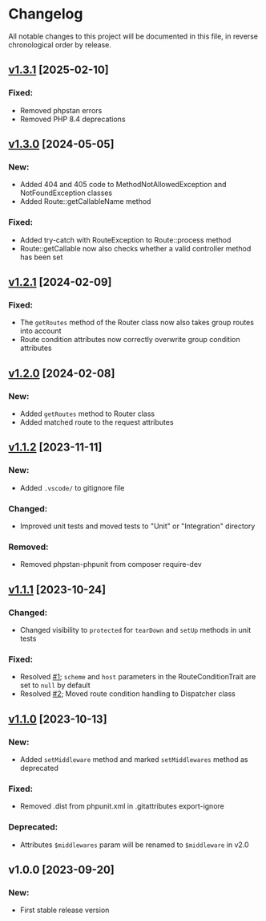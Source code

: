 # Changelog

All notable changes to this project will be documented in this file,
in reverse chronological order by release.

## [v1.3.1](https://github.com/zaphyr-org/router/compare/1.3.0...1.3.1) [2025-02-10]

### Fixed:
* Removed phpstan errors
* Removed PHP 8.4 deprecations

## [v1.3.0](https://github.com/zaphyr-org/router/compare/1.2.1...1.3.0) [2024-05-05]

### New:
* Added 404 and 405 code to MethodNotAllowedException and NotFoundException classes
* Added Route::getCallableName method

### Fixed:
* Added try-catch with RouteException to Route::process method
* Route::getCallable now also checks whether a valid controller method has been set

## [v1.2.1](https://github.com/zaphyr-org/router/compare/1.2.0...1.2.1) [2024-02-09]

### Fixed:
* The `getRoutes` method of the Router class now also takes group routes into account
* Route condition attributes now correctly overwrite group condition attributes

## [v1.2.0](https://github.com/zaphyr-org/router/compare/1.1.2...1.2.0) [2024-02-08]

### New:
* Added `getRoutes` method to Router class
* Added matched route to the request attributes

## [v1.1.2](https://github.com/zaphyr-org/router/compare/1.1.1...1.1.2) [2023-11-11]

### New:
* Added `.vscode/` to gitignore file

### Changed:
* Improved unit tests and moved tests to "Unit" or "Integration" directory

### Removed:
* Removed phpstan-phpunit from composer require-dev

## [v1.1.1](https://github.com/zaphyr-org/router/compare/1.1.0...1.1.1) [2023-10-24]

### Changed:
* Changed visibility to `protected` for `tearDown` and `setUp` methods in unit tests

### Fixed:
* Resolved [#1](https://github.com/zaphyr-org/router/issues/1); `scheme` and `host` parameters in the RouteConditionTrait are set to `null` by default
* Resolved [#2](https://github.com/zaphyr-org/router/issues/2); Moved route condition handling to Dispatcher class

## [v1.1.0](https://github.com/zaphyr-org/router/compare/1.0.0...1.1.0) [2023-10-13]

### New:
* Added `setMiddleware` method and marked `setMiddlewares` method as deprecated

### Fixed:
* Removed .dist from phpunit.xml in .gitattributes export-ignore

### Deprecated:
* Attributes `$middlewares` param will be renamed to `$middleware` in v2.0

## v1.0.0 [2023-09-20]

### New:
* First stable release version
